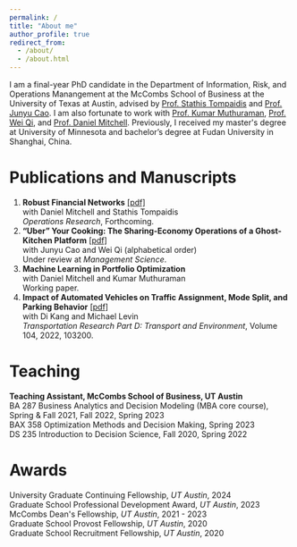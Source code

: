 ```yaml
---
permalink: /
title: "About me"
author_profile: true
redirect_from: 
  - /about/
  - /about.html
---
```


I am a final-year PhD candidate in the Department of Information, Risk, and Operations Manangement at the McCombs School of Business at the University of Texas at Austin, advised by [Prof. Stathis Tompaidis](https://www.mccombs.utexas.edu/faculty-and-research/faculty-directory/efstathios-tompaidis/) and [Prof. Junyu Cao](https://junyucao.com/). I am also fortunate to work with [Prof. Kumar Muthuraman](https://www.mccombs.utexas.edu/faculty-and-research/faculty-directory/kumar-muthuraman/), [Prof. Wei Qi](https://www.wei-qi.net/), and [Prof. Daniel Mitchell](https://www.mccombs.utexas.edu/faculty-and-research/faculty-directory/daniel-mitchell/). Previously, I received my master's degree at University of Minnesota and bachelor’s degree at Fudan University in Shanghai, China.

Publications and Manuscripts
======
1. **Robust Financial Networks** [[pdf]](https://pubsonline.informs.org/doi/10.1287/opre.2022.0272)<br/>
   with Daniel Mitchell and Stathis Tompaidis<br/>
   _Operations Research_, Forthcoming.
2. **“Uber” Your Cooking: The Sharing-Economy Operations of a Ghost-Kitchen Platform** [[pdf]](https://papers.ssrn.com/sol3/papers.cfm?abstract_id=4494858)<br/>
   with Junyu Cao and Wei Qi (alphabetical order)<br/>
   Under review at _Management Science_.
3. **Machine Learning in Portfolio Optimization**<br/>
   with Daniel Mitchell and Kumar Muthuraman<br/>
   Working paper.
4. **Impact of Automated Vehicles on Traffic Assignment, Mode Split, and Parking Behavior** [[pdf]](https://www.sciencedirect.com/science/article/abs/pii/S136192092200030X)<br/>
   with Di Kang and Michael Levin<br/>
   _Transportation Research Part D: Transport and Environment_, Volume 104, 2022, 103200.<br/>

Teaching
======
**Teaching Assistant, McCombs School of Business, UT Austin**<br/>
BA 287 Business Analytics and Decision Modeling (MBA core course), Spring & Fall 2021, Fall 2022, Spring 2023<br/>
BAX 358 Optimization Methods and Decision Making, Spring 2023<br/>
DS 235 Introduction to Decision Science, Fall 2020, Spring 2022

Awards
======
University Graduate Continuing Fellowship, _UT Austin_, 2024<br/>
Graduate School Professional Development Award, _UT Austin_, 2023<br/>
McCombs Dean's Fellowship, _UT Austin_, 2021 - 2023<br/>
Graduate School Provost Fellowship, _UT Austin_, 2020<br/>
Graduate School Recruitment Fellowship, _UT Austin_, 2020<br/>
